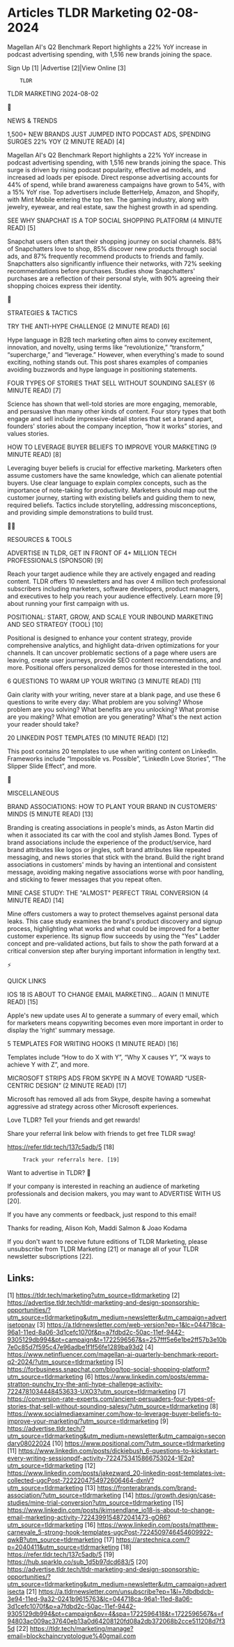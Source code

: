 # Articles TLDR Marketing 02-08-2024

Magellan AI's Q2 Benchmark Report highlights a 22% YoY increase in
podcast advertising spending, with 1,516 new brands joining the
space.  

 Sign Up [1] |Advertise [2]|View Online [3] 

		TLDR 

TLDR MARKETING 2024-08-02

📱 

NEWS & TRENDS

 1,500+ NEW BRANDS JUST JUMPED INTO PODCAST ADS, SPENDING SURGES 22%
YOY (2 MINUTE READ) [4] 

 Magellan AI's Q2 Benchmark Report highlights a 22% YoY increase in
podcast advertising spending, with 1,516 new brands joining the space.
This surge is driven by rising podcast popularity, effective ad
models, and increased ad loads per episode. Direct response
advertising accounts for 44% of spend, while brand awareness campaigns
have grown to 54%, with a 15% YoY rise. Top advertisers include
BetterHelp, Amazon, and Shopify, with Mint Mobile entering the top
ten. The gaming industry, along with jewelry, eyewear, and real
estate, saw the highest growth in ad spending. 

 SEE WHY SNAPCHAT IS A TOP SOCIAL SHOPPING PLATFORM (4 MINUTE READ)
[5] 

 Snapchat users often start their shopping journey on social channels.
88% of Snapchatters love to shop, 85% discover new products through
social ads, and 87% frequently recommend products to friends and
family. Snapchatters also significantly influence their networks, with
72% seeking recommendations before purchases. Studies show
Snapchatters' purchases are a reflection of their personal style, with
90% agreeing their shopping choices express their identity. 

🚀 

STRATEGIES & TACTICS

 TRY THE ANTI-HYPE CHALLENGE (2 MINUTE READ) [6] 

 Hype language in B2B tech marketing often aims to convey excitement,
innovation, and novelty, using terms like “revolutionize,”
“transform,” “supercharge,” and “leverage.” However, when
everything's made to sound exciting, nothing stands out. This post
shares examples of companies avoiding buzzwords and hype language in
positioning statements. 

 FOUR TYPES OF STORIES THAT SELL WITHOUT SOUNDING SALESY (6 MINUTE
READ) [7] 

 Science has shown that well-told stories are more engaging,
memorable, and persuasive than many other kinds of content. Four story
types that both engage and sell include impressive-detail stories that
set a brand apart, founders' stories about the company inception,
“how it works” stories, and values stories. 

 HOW TO LEVERAGE BUYER BELIEFS TO IMPROVE YOUR MARKETING (9 MINUTE
READ) [8] 

 Leveraging buyer beliefs is crucial for effective marketing.
Marketers often assume customers have the same knowledge, which can
alienate potential buyers. Use clear language to explain complex
concepts, such as the importance of note-taking for productivity.
Marketers should map out the customer journey, starting with existing
beliefs and guiding them to new, required beliefs. Tactics include
storytelling, addressing misconceptions, and providing simple
demonstrations to build trust. 

🧑‍💻 

RESOURCES & TOOLS

 ADVERTISE IN TLDR, GET IN FRONT OF 4+ MILLION TECH PROFESSIONALS
(SPONSOR) [9] 

 Reach your target audience while they are actively engaged and
reading content. TLDR offers 10 newsletters and has over 4 million
tech professional subscribers including marketers, software
developers, product managers, and executives to help you reach your
audience effectively. Learn more [9] about running your first campaign
with us. 

 POSITIONAL: START, GROW, AND SCALE YOUR INBOUND MARKETING AND SEO
STRATEGY (TOOL) [10] 

 Positional is designed to enhance your content strategy, provide
comprehensive analytics, and highlight data-driven optimizations for
your channels. It can uncover problematic sections of a page where
users are leaving, create user journeys, provide SEO content
recommendations, and more. Positional offers personalized demos for
those interested in the tool. 

 6 QUESTIONS TO WARM UP YOUR WRITING (3 MINUTE READ) [11] 

 Gain clarity with your writing, never stare at a blank page, and use
these 6 questions to write every day: What problem are you solving?
Whose problem are you solving? What benefits are you unlocking? What
promise are you making? What emotion are you generating? What's the
next action your reader should take? 

 20 LINKEDIN POST TEMPLATES (10 MINUTE READ) [12] 

 This post contains 20 templates to use when writing content on
LinkedIn. Frameworks include “Impossible vs. Possible”,
“LinkedIn Love Stories”, “The Slipper Slide Effect”, and more.


🎁 

MISCELLANEOUS

 BRAND ASSOCIATIONS: HOW TO PLANT YOUR BRAND IN CUSTOMERS' MINDS (5
MINUTE READ) [13] 

 Branding is creating associations in people's minds, as Aston Martin
did when it associated its car with the cool and stylish James Bond.
Types of brand associations include the experience of the
product/service, hard brand attributes like logos or jingles, soft
brand attributes like repeated messaging, and news stories that stick
with the brand. Build the right brand associations in customers' minds
by having an intentional and consistent message, avoiding making
negative associations worse with poor handling, and sticking to fewer
messages that you repeat often. 

 MINE CASE STUDY: THE "ALMOST" PERFECT TRIAL CONVERSION (4 MINUTE
READ) [14] 

 Mine offers customers a way to protect themselves against personal
data leaks. This case study examines the brand's product discovery and
signup process, highlighting what works and what could be improved for
a better customer experience. Its signup flow succeeds by using the
"Yes" Ladder concept and pre-validated actions, but fails to show the
path forward at a critical conversion step after burying important
information in lengthy text. 

⚡ 

QUICK LINKS

 IOS 18 IS ABOUT TO CHANGE EMAIL MARKETING… AGAIN (1 MINUTE READ)
[15] 

 Apple's new update uses AI to generate a summary of every email,
which for marketers means copywriting becomes even more important in
order to display the ‘right' summary message. 

 5 TEMPLATES FOR WRITING HOOKS (1 MINUTE READ) [16] 

 Templates include “How to do X with Y”, “Why X causes Y”,
“X ways to achieve Y with Z”, and more. 

 MICROSOFT STRIPS ADS FROM SKYPE IN A MOVE TOWARD “USER-CENTRIC
DESIGN” (2 MINUTE READ) [17] 

 Microsoft has removed all ads from Skype, despite having a somewhat
aggressive ad strategy across other Microsoft experiences. 

Love TLDR? Tell your friends and get rewards!

 Share your referral link below with friends to get free TLDR swag! 

 https://refer.tldr.tech/137c5adb/5 [18] 

		 Track your referrals here. [19] 

Want to advertise in TLDR? 📰

 If your company is interested in reaching an audience of marketing
professionals and decision makers, you may want to ADVERTISE WITH US
[20]. 

 If you have any comments or feedback, just respond to this email! 

Thanks for reading, 
Alison Koh, Maddi Salmon & Joao Kodama 

If you don't want to receive future editions of TLDR Marketing, please
unsubscribe from TLDR Marketing [21] or manage all of your TLDR
newsletter subscriptions [22]. 

 

Links:
------
[1] https://tldr.tech/marketing?utm_source=tldrmarketing
[2] https://advertise.tldr.tech/tldr-marketing-and-design-sponsorship-opportunities/?utm_source=tldrmarketing&utm_medium=newsletter&utm_campaign=advertisetopnav
[3] https://a.tldrnewsletter.com/web-version?ep=1&lc=044718ca-96a1-11ed-8a06-3d1cefc1070f&p=a7fdbd2c-50ac-11ef-9442-9305129db994&pt=campaign&t=1722596567&s=257fff5e6e1be2ff57b3e10b7e0c85d7f595c47e96adbe1f1f56fe1289ba93d2
[4] https://www.netinfluencer.com/magellan-ai-quarterly-benchmark-report-q2-2024/?utm_source=tldrmarketing
[5] https://forbusiness.snapchat.com/blog/top-social-shopping-platform?utm_source=tldrmarketing
[6] https://www.linkedin.com/posts/emma-stratton-punchy_try-the-anti-hype-challenge-activity-7224781034448453633-UXO3?utm_source=tldrmarketing
[7] https://conversion-rate-experts.com/ancient-persuaders-four-types-of-stories-that-sell-without-sounding-salesy/?utm_source=tldrmarketing
[8] https://www.socialmediaexaminer.com/how-to-leverage-buyer-beliefs-to-improve-your-marketing/?utm_source=tldrmarketing
[9] https://advertise.tldr.tech/?utm_source=tldrmarketing&utm_medium=newsletter&utm_campaign=secondary08022024
[10] https://www.positional.com/?utm_source=tldrmarketing
[11] https://www.linkedin.com/posts/dickiebush_6-questions-to-kickstart-every-writing-sessionpdf-activity-7224753415866753024-1E2q?utm_source=tldrmarketing
[12] https://www.linkedin.com/posts/jakezward_20-linkedin-post-templates-ive-collected-ugcPost-7222204754972606464-dxnV?utm_source=tldrmarketing
[13] https://fronterabrands.com/brand-association/?utm_source=tldrmarketing
[14] https://growth.design/case-studies/mine-trial-conversion?utm_source=tldrmarketing
[15] https://www.linkedin.com/posts/jkimsendlane_io18-is-about-to-change-email-marketing-activity-7224399154872041473-gOR6?utm_source=tldrmarketing
[16] https://www.linkedin.com/posts/matthew-carnevale_5-strong-hook-templates-ugcPost-7224509746454609922-qwkB?utm_source=tldrmarketing
[17] https://arstechnica.com/?p=2040411&utm_source=tldrmarketing
[18] https://refer.tldr.tech/137c5adb/5
[19] https://hub.sparklp.co/sub_1d5b97dcd683/5
[20] https://advertise.tldr.tech/tldr-marketing-and-design-sponsorship-opportunities/?utm_source=tldrmarketing&utm_medium=newsletter&utm_campaign=advertisecta
[21] https://a.tldrnewsletter.com/unsubscribe?ep=1&l=7dbdbdcb-3e94-11ed-9a32-0241b9615763&lc=044718ca-96a1-11ed-8a06-3d1cefc1070f&p=a7fdbd2c-50ac-11ef-9442-9305129db994&pt=campaign&pv=4&spa=1722596418&t=1722596567&s=f94803ac009ac37640eb13a0d64208120fd08a2db372068b2cce511208d7f35d
[22] https://tldr.tech/marketing/manage?email=blockchaincryptologue%40gmail.com